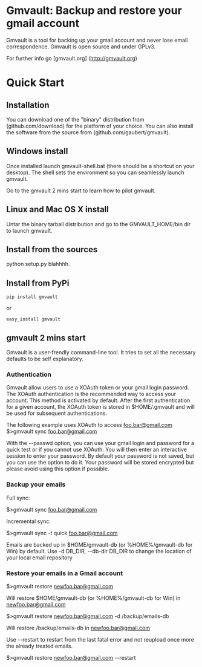 # Gmvault: Backup and restore your gmail account

Gmvault is a tool for backing up your gmail account and never lose email correspondence.
Gmvault is open source and under GPLv3.

For further info go [gmvault.org] (http://gmvault.org)

# Quick Start

## Installation

You can download one of the "binary" distribution from (github.com/download) for the platform of your choice.
You can also install the software from the source from (github.com/gaubert/gmvault).

## Windows install

Once installed launch gmvault-shell.bat (there should be a shortcut on your desktop).
The shell sets the environment so you can seamlessly launch gmvault.

Go to the gmvault 2 mins start to learn how to pilot gmvault.

## Linux and Mac OS X install

Untar the binary tarball distribution and go to the GMVAULT_HOME/bin dir to launch gmvault.

## Install from the sources

python setup.py blahhhh.

## Install from PyPi

    pip install gmvault

or

    easy_install gmvault

## gmvault 2 mins start 

Gmvault is a user-frendly command-line tool. It tries to set all the necessary defaults to be self explanatory.

### Authentication

Gmvault allow users to use a XOAuth token or your gmail login password. The XOAuth authentication is the recommended way to access your account. 
This method is activated by default. After the first authentication for a given account, the XOAuth token is stored in $HOME/.gmvault and will be used for subsequent authentications. 

The following example uses XOAuth to access foo.bar@gmail.com
$>gmvault sync foo.bar@gmail.com

With the --passwd option, you can use your gmail login and password for a quick test or if you cannot use XOAuth. 
You will then enter an interactive session to enter your password. By default your password is not saved, but you can use the option to do it. Your password will be stored encrypted but please avoid using this option if possible.

### Backup your emails

Full sync:

$>gmvault sync foo.bar@gmail.com

Incremental sync:

$>gmvault sync -t quick foo.bar@gmail.com

Emails are backed up in $HOME/gmvault-db (or %HOME%/gmvault-db for Win) by default. Use -d DB_DIR, --db-dir DB_DIR to change the location of your local email repository

### Restore your emails in a Gmail account

$>gmvault restore newfoo.bar@gmail.com

Will restore $HOME/gmvault-db (or %HOME%/gmvault-db for Win) in newfoo.bar@gmail.com

$>gmvault restore newfoo.bar@gmail.com -d /backup/emails-db

Will restore /backup/emails-db in newfoo.bar@gmail.com

Use --restart to restart from the last fatal error and not reupload once more the already treated emails.

$>gmvault restore newfoo.bar@gmail.com --restart






